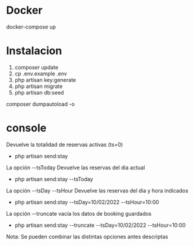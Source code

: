 # Docker

docker-compose up

# Instalacion

1. composer update
2. cp .env.example .env
3. php artisan key:generate
4. php artisan migrate
5. php artisan db:seed

composer dumpautoload -o

# console

Devuelve la totalidad de reservas activas (ts=0)

-   php artisan send:stay

La opción --tsToday Devuelve las reservas del dia actual

-   php artisan send:stay --tsToday

La opción --tsDay --tsHour Devuelve las reservas del dia y hora indicados

-   php artisan send:stay --tsDay=10/02/2022 --tsHour=10:00

La opción --truncate vacía los datos de booking guardados

-   php artisan send:stay --truncate --tsDay=10/02/2022 --tsHour=10:00

Nota: Se pueden combinar las distintas opciones antes descriptas
